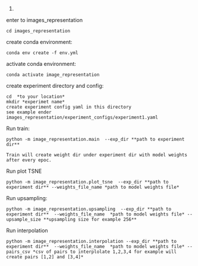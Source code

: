 


1. 

enter to images_representation
```
cd images_representation 
```

create conda environment:
```
conda env create -f env.yml
```

activate conda environment:
```
conda activate image_representation 
```

create experiment directory and config:
```
cd  *to your location*
mkdir *experimet name* 
create experiment config yaml in this directory
see example ender 
images_representation/experiment_configs/experiment1.yaml 
```

Run train:
```
python -m image_representation.main  --exp_dir **path to experiment dir**

Train will create weight dir under experiment dir with model weights after every epoc.
```

Run plot TSNE 

```
python -m image_representation.plot_tsne  --exp_dir **path to experiment dir** --weights_file_name *path to model weights file*
```

Run upsampling:

```
python -m image_representation.upsampling  --exp_dir **path to experiment dir**  --weights_file_name  *path to model weights file* --upsample_size **upsampling size for example 256**

```

Run interpolation
```
python -m image_representation.interpolation --exp_dir **path to experiment dir**  --weights_file_name  *path to model weights file* --pairs_csv *csv of pairs to interplolate 1,2,3,4 for example will create pairs [1,2] and [3,4]*

```
